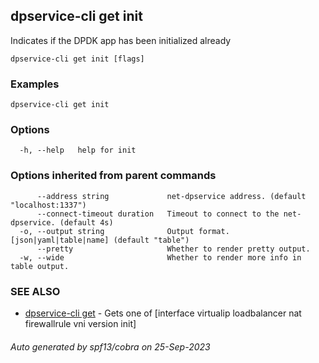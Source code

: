 ## dpservice-cli get init

Indicates if the DPDK app has been initialized already

```
dpservice-cli get init [flags]
```

### Examples

```
dpservice-cli get init
```

### Options

```
  -h, --help   help for init
```

### Options inherited from parent commands

```
      --address string             net-dpservice address. (default "localhost:1337")
      --connect-timeout duration   Timeout to connect to the net-dpservice. (default 4s)
  -o, --output string              Output format. [json|yaml|table|name] (default "table")
      --pretty                     Whether to render pretty output.
  -w, --wide                       Whether to render more info in table output.
```

### SEE ALSO

* [dpservice-cli get](dpservice-cli_get.md)	 - Gets one of [interface virtualip loadbalancer nat firewallrule vni version init]

###### Auto generated by spf13/cobra on 25-Sep-2023
